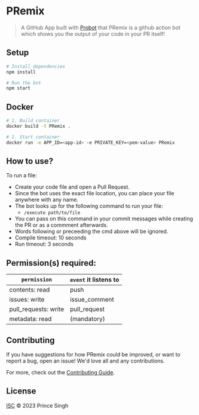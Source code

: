# PRemix

> A GitHub App built with [Probot](https://github.com/probot/probot) that PRemix is a github action bot which shows you the output of your code in your PR itself!

## Setup

```sh
# Install dependencies
npm install

# Run the bot
npm start
```

## Docker

```sh
# 1. Build container
docker build -t PRemix .

# 2. Start container
docker run -e APP_ID=<app-id> -e PRIVATE_KEY=<pem-value> PRemix
```

## How to use?

To run a file:

- Create your code file and open a Pull Request.
- Since the bot uses the exact file location, you can place your file anywhere with any name.
- The bot looks up for the following command to run your file:
  - `/execute path/to/file`
- You can pass on this command in your commit messages while creating the PR or as a commment afterwards.
- Words following or preceeding the cmd above will be ignored.
- Compile timeout: 10 seconds
- Run timeout: 3 seconds

## Permission(s) required:

| `permission`         | `event` it listens to |
| -------------------- | --------------------- |
| contents: read       | push                  |
| issues: write        | issue_comment         |
| pull_requests: write | pull_request          |
| metadata: read       | (mandatory)           |

## Contributing

If you have suggestions for how PRemix could be improved, or want to report a bug, open an issue! We'd love all and any contributions.

For more, check out the [Contributing Guide](CONTRIBUTING.md).

## License

[ISC](LICENSE) © 2023 Prince Singh
